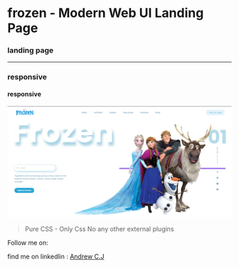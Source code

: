 # frozen  - Modern Web UI Landing Page

### landing page
---
### responsive
#### responsive


![This is an image](./frozen.png)

> Pure CSS - Only Css No any other external plugins

Follow me on:

find me on linkedlin : [Andrew C.J]( https://linkedin.com/in/https://www.linkedin.com/in/andrew-j-chukwuweike-se )
  

  